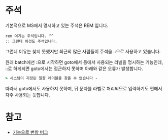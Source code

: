 # 주석

기본적으로 MS에서 명시하고 있는 주석은 REM 입니다.

```batch
rem 여기는 주석입니다. ^^
:: 그런데 이것도 주석입니다.
```

그런데 이유는 찾지 못했지만 최근의 많은 사람들이 주석을 ::으로 사용하고 있습니다.

원래 batch에선 :으로 시작하면 goto에서 등에서 사용되는 라벨을 명시하는 기능인데, ::로 하게되면 goto에서는 접근하지 못하며 아래와 같은 오류가 발생합니다.

```cmd
> 시스템이 지정된 일괄 레이블을 찾을 수 없습니다 -
```

따라서 goto에서도 사용하지 못하며, 뒤 문자를 라벨로 처리되므로 입력하기도 편해서 자주 사용되는 듯합니다.


# 참고
- [기능으로 변항 버그](http://jhrogue.blogspot.kr/2014/08/b_9.html)
